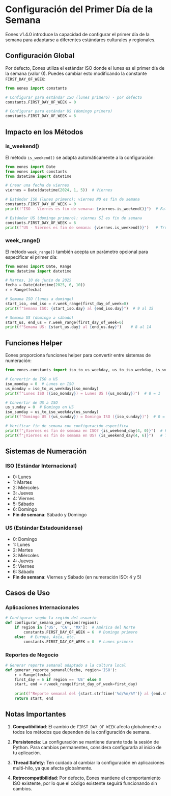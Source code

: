 # Configuración del Primer Día de la Semana

Eones v1.4.0 introduce la capacidad de configurar el primer día de la semana para adaptarse a diferentes estándares culturales y regionales.

## Configuración Global

Por defecto, Eones utiliza el estándar ISO donde el lunes es el primer día de la semana (valor 0). Puedes cambiar esto modificando la constante `FIRST_DAY_OF_WEEK`:

```python
from eones import constants

# Configurar para estándar ISO (lunes primero) - por defecto
constants.FIRST_DAY_OF_WEEK = 0

# Configurar para estándar US (domingo primero)
constants.FIRST_DAY_OF_WEEK = 6
```

## Impacto en los Métodos

### is_weekend()

El método `is_weekend()` se adapta automáticamente a la configuración:

```python
from eones import Date
from eones import constants
from datetime import datetime

# Crear una fecha de viernes
viernes = Date(datetime(2024, 1, 5))  # Viernes

# Estándar ISO (lunes primero): viernes NO es fin de semana
constants.FIRST_DAY_OF_WEEK = 0
print(f"ISO - Viernes es fin de semana: {viernes.is_weekend()}")  # False

# Estándar US (domingo primero): viernes SÍ es fin de semana
constants.FIRST_DAY_OF_WEEK = 6
print(f"US - Viernes es fin de semana: {viernes.is_weekend()}")   # True
```

### week_range()

El método `week_range()` también acepta un parámetro opcional para especificar el primer día:

```python
from eones import Date, Range
from datetime import datetime

# Martes, 10 de junio de 2025
fecha = Date(datetime(2025, 6, 10))
r = Range(fecha)

# Semana ISO (lunes a domingo)
start_iso, end_iso = r.week_range(first_day_of_week=0)
print(f"Semana ISO: {start_iso.day} al {end_iso.day}")  # 9 al 15

# Semana US (domingo a sábado)
start_us, end_us = r.week_range(first_day_of_week=6)
print(f"Semana US: {start_us.day} al {end_us.day}")    # 8 al 14
```

## Funciones Helper

Eones proporciona funciones helper para convertir entre sistemas de numeración:

```python
from eones.constants import iso_to_us_weekday, us_to_iso_weekday, is_weekend_day

# Convertir de ISO a US
iso_monday = 0  # Lunes en ISO
us_monday = iso_to_us_weekday(iso_monday)
print(f"Lunes ISO ({iso_monday}) = Lunes US ({us_monday})")  # 0 = 1

# Convertir de US a ISO
us_sunday = 0  # Domingo en US
iso_sunday = us_to_iso_weekday(us_sunday)
print(f"Domingo US ({us_sunday}) = Domingo ISO ({iso_sunday})")  # 0 = 6

# Verificar fin de semana con configuración específica
print(f"¿Viernes es fin de semana en ISO? {is_weekend_day(4, 0)}")  # False
print(f"¿Viernes es fin de semana en US? {is_weekend_day(4, 6)}")   # True
```

## Sistemas de Numeración

### ISO (Estándar Internacional)
- 0: Lunes
- 1: Martes
- 2: Miércoles
- 3: Jueves
- 4: Viernes
- 5: Sábado
- 6: Domingo
- **Fin de semana**: Sábado y Domingo

### US (Estándar Estadounidense)
- 0: Domingo
- 1: Lunes
- 2: Martes
- 3: Miércoles
- 4: Jueves
- 5: Viernes
- 6: Sábado
- **Fin de semana**: Viernes y Sábado (en numeración ISO: 4 y 5)

## Casos de Uso

### Aplicaciones Internacionales
```python
# Configurar según la región del usuario
def configurar_semana_por_region(region):
    if region in ['US', 'CA', 'MX']:  # América del Norte
        constants.FIRST_DAY_OF_WEEK = 6  # Domingo primero
    else:  # Europa, Asia, etc.
        constants.FIRST_DAY_OF_WEEK = 0  # Lunes primero
```

### Reportes de Negocio
```python
# Generar reporte semanal adaptado a la cultura local
def generar_reporte_semanal(fecha, region='ISO'):
    r = Range(fecha)
    first_day = 6 if region == 'US' else 0
    start, end = r.week_range(first_day_of_week=first_day)
    
    print(f"Reporte semanal del {start.strftime('%d/%m/%Y')} al {end.strftime('%d/%m/%Y')}")
    return start, end
```

## Notas Importantes

1. **Compatibilidad**: El cambio de `FIRST_DAY_OF_WEEK` afecta globalmente a todos los métodos que dependen de la configuración de semana.

2. **Persistencia**: La configuración se mantiene durante toda la sesión de Python. Para cambios permanentes, considera configurarla al inicio de tu aplicación.

3. **Thread Safety**: Ten cuidado al cambiar la configuración en aplicaciones multi-hilo, ya que afecta globalmente.

4. **Retrocompatibilidad**: Por defecto, Eones mantiene el comportamiento ISO existente, por lo que el código existente seguirá funcionando sin cambios.